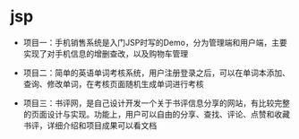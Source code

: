 # jsp
- 项目一：手机销售系统是入门JSP时写的Demo，分为管理端和用户端，主要实现了对手机信息的增删查改，以及购物车管理

  

- 项目二：简单的英语单词考核系统，用户注册登录之后，可以在单词本添加、查询、修改单词，在考核页面随机生成单词进行考核

  

- 项目三：书评网，是自己设计开发一个关于书评信息分享的网站，有比较完整的页面设计与实现。功能上，用户可以自由的分享、查找、评论、点赞和收藏书评，详细介绍和项目成果可以看文档